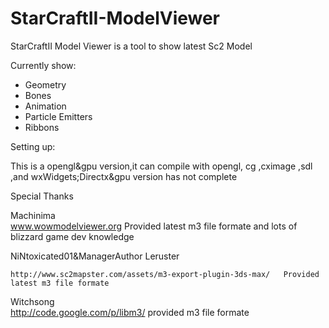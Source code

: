 StarCraftII-ModelViewer
=======================

StarCraftII Model Viewer is a tool to show latest Sc2 Model 

Currently show:
- Geometry
- Bones
- Animation
- Particle Emitters
- Ribbons

Setting up:

This is a opengl&gpu version,it can compile with opengl, cg ,cximage ,sdl ,and wxWidgets;Directx&gpu version has not complete

Special Thanks

Machinima  
    www.wowmodelviewer.org  Provided  latest m3 file formate and lots of blizzard game dev knowledge
    
NiNtoxicated01&ManagerAuthor Leruster

    http://www.sc2mapster.com/assets/m3-export-plugin-3ds-max/   Provided  latest m3 file formate
    
Witchsong   
    http://code.google.com/p/libm3/  provided m3 file formate 
